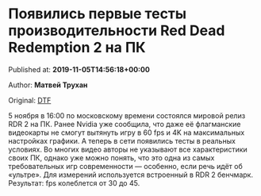
# Появились первые тесты производительности Red Dead Redemption 2 на ПК

Published at: **2019-11-05T14:56:18+00:00**

Author: **Матвей Трухан**

Original: [DTF](https://dtf.ru/hard/79697-poyavilis-pervye-testy-proizvoditelnosti-red-dead-redemption-2-na-pk)

5 ноября в 16:00 по московскому времени состоялся мировой релиз RDR 2 на ПК. Ранее Nvidia уже сообщила, что даже её флагманские видеокарты не смогут вытянуть игру в 60 fps и 4K на максимальных настройках графики. А теперь в сети появились тесты в реальных условиях.
Во многих видео авторы не указывают все характеристики своих ПК, однако уже можно понять, что это одна из самых требовательных игр современности — особенно, если речь идёт об «ультре». Для измерений используется встроенный в RDR 2 бенчмарк.
Результат: fps колеблется от 30 до 45.
